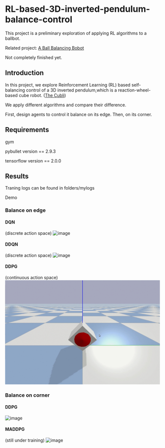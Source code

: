 # RL-based-3D-inverted-pendulum-balance-control
This project is a preliminary exploration of applying RL algorithms to a ballbot.


Related project: [A Ball Balancing Bobot](https://github.com/Pang-Yatian/A-Ball-Balacicng-Robot) 


Not completely finished yet.

## Introduction
In this project, we explore Reinforcement Learning (RL) based self-balancing control of a 3D inverted pendulum,which is a reaction-wheel-based cube robot. ([The Cubli](https://idsc.ethz.ch/research-dandrea/research-projects/archive/cubli.html))


We apply different algorithms and compare their difference.

First, design agents to control it balance on its edge. Then, on its corner.

## Requirements
gym

pybullet     version == 2.9.3

tensorflow   version == 2.0.0
 
## Results
Traning logs can be found in folders/mylogs

Demo
### Balance on edge

#### DQN
(discrete action space)
![image](/gif/DQN.gif)
#### DDQN
(discrete action space)
![image](/gif/DDQN.gif)
#### DDPG
(continuous action space)
![image](/gif/DDPG.gif)

### Balance on corner
#### DDPG
![image](/gif/DDPG_corner.gif)

#### MADDPG
(still under training)
![image](/gif/MADDPG.gif)
